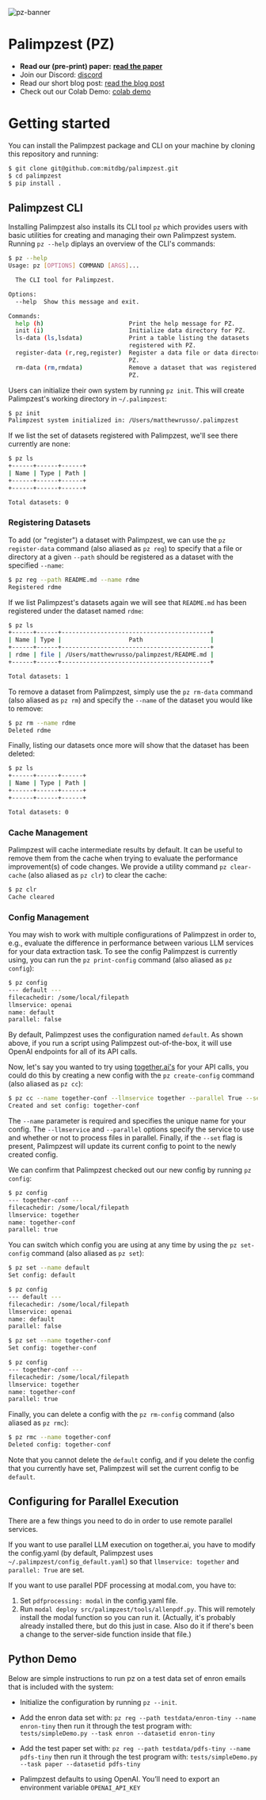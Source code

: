 ![pz-banner](logos/palimpzest-cropped.png)

# Palimpzest (PZ)
- **Read our (pre-print) paper:** [**read the paper**](https://arxiv.org/pdf/2405.14696)
- Join our Discord: [discord](https://discord.gg/znFN2baN)
- Read our short blog post: [read the blog post](https://dsg.csail.mit.edu/projects/palimpzest/)
- Check out our Colab Demo: [colab demo](https://colab.research.google.com/drive/1zqOxnh_G6eZ8_xax6PvDr-EjMt7hp4R5?usp=sharing)

# Getting started
You can install the Palimpzest package and CLI on your machine by cloning this repository and running:
```bash
$ git clone git@github.com:mitdbg/palimpzest.git
$ cd palimpzest
$ pip install .
```


## Palimpzest CLI
Installing Palimpzest also installs its CLI tool `pz` which provides users with basic utilities for creating and managing their own Palimpzest system. Running `pz --help` diplays an overview of the CLI's commands:
```bash
$ pz --help
Usage: pz [OPTIONS] COMMAND [ARGS]...

  The CLI tool for Palimpzest.

Options:
  --help  Show this message and exit.

Commands:
  help (h)                        Print the help message for PZ.
  init (i)                        Initialize data directory for PZ.
  ls-data (ls,lsdata)             Print a table listing the datasets
                                  registered with PZ.
  register-data (r,reg,register)  Register a data file or data directory with
                                  PZ.
  rm-data (rm,rmdata)             Remove a dataset that was registered with
                                  PZ.
```

Users can initialize their own system by running `pz init`. This will create Palimpzest's working directory in `~/.palimpzest`:
```bash
$ pz init
Palimpzest system initialized in: /Users/matthewrusso/.palimpzest
```

If we list the set of datasets registered with Palimpzest, we'll see there currently are none:
```bash
$ pz ls
+------+------+------+
| Name | Type | Path |
+------+------+------+
+------+------+------+

Total datasets: 0
```

### Registering Datasets
To add (or "register") a dataset with Palimpzest, we can use the `pz register-data` command (also aliased as `pz reg`) to specify that a file or directory at a given `--path` should be registered as a dataset with the specified `--name`:
```bash
$ pz reg --path README.md --name rdme
Registered rdme
```

If we list Palimpzest's datasets again we will see that `README.md` has been registered under the dataset named `rdme`:
```bash
$ pz ls
+------+------+------------------------------------------+
| Name | Type |                   Path                   |
+------+------+------------------------------------------+
| rdme | file | /Users/matthewrusso/palimpzest/README.md |
+------+------+------------------------------------------+

Total datasets: 1
```

To remove a dataset from Palimpzest, simply use the `pz rm-data` command (also aliased as `pz rm`) and specify the `--name` of the dataset you would like to remove:
```bash
$ pz rm --name rdme
Deleted rdme
```

Finally, listing our datasets once more will show that the dataset has been deleted:
```bash
$ pz ls
+------+------+------+
| Name | Type | Path |
+------+------+------+
+------+------+------+

Total datasets: 0
```

### Cache Management
Palimpzest will cache intermediate results by default. It can be useful to remove them from the cache when trying to evaluate the performance improvement(s) of code changes. We provide a utility command `pz clear-cache` (also aliased as `pz clr`) to clear the cache:
```bash
$ pz clr
Cache cleared
```

### Config Management
You may wish to work with multiple configurations of Palimpzest in order to, e.g., evaluate the difference in performance between various LLM services for your data extraction task. To see the config Palimpzest is currently using, you can run the `pz print-config` command (also aliased as `pz config`):
```bash
$ pz config
--- default ---
filecachedir: /some/local/filepath
llmservice: openai
name: default
parallel: false
```
By default, Palimpzest uses the configuration named `default`. As shown above, if you run a script using Palimpzest out-of-the-box, it will use OpenAI endpoints for all of its API calls.

Now, let's say you wanted to try using [together.ai's](https://www.together.ai/) for your API calls, you could do this by creating a new config with the `pz create-config` command (also aliased as `pz cc`):
```bash
$ pz cc --name together-conf --llmservice together --parallel True --set
Created and set config: together-conf
```
The `--name` parameter is required and specifies the unique name for your config. The `--llmservice` and `--parallel` options specify the service to use and whether or not to process files in parallel. Finally, if the `--set` flag is present, Palimpzest will update its current config to point to the newly created config.

We can confirm that Palimpzest checked out our new config by running `pz config`:
```bash
$ pz config
--- together-conf ---
filecachedir: /some/local/filepath
llmservice: together
name: together-conf
parallel: true
```

You can switch which config you are using at any time by using the `pz set-config` command (also aliased as `pz set`):
```bash
$ pz set --name default
Set config: default

$ pz config
--- default ---
filecachedir: /some/local/filepath
llmservice: openai
name: default
parallel: false

$ pz set --name together-conf
Set config: together-conf

$ pz config
--- together-conf ---
filecachedir: /some/local/filepath
llmservice: together
name: together-conf
parallel: true
```

Finally, you can delete a config with the `pz rm-config` command (also aliased as `pz rmc`):
```bash
$ pz rmc --name together-conf
Deleted config: together-conf
```
Note that you cannot delete the `default` config, and if you delete the config that you currently have set, Palimpzest will set the current config to be `default`.

## Configuring for Parallel Execution

There are a few things you need to do in order to use remote parallel services.

If you want to use parallel LLM execution on together.ai, you have to modify the config.yaml (by default, Palimpzest uses `~/.palimpzest/config_default.yaml`) so that `llmservice: together` and `parallel: True` are set.

If you want to use parallel PDF processing at modal.com, you have to:
1. Set `pdfprocessing: modal` in the config.yaml file.
2. Run `modal deploy src/palimpzest/tools/allenpdf.py`.  This will remotely install the modal function so you can run it. (Actually, it's probably already installed there, but do this just in case.  Also do it if there's been a change to the server-side function inside that file.)


## Python Demo

Below are simple instructions to run pz on a test data set of enron emails that is included with the system:

- Initialize the configuration by running `pz --init`.

- Add the enron data set with:
`pz reg --path testdata/enron-tiny --name enron-tiny`
then run it through the test program with:
      `tests/simpleDemo.py --task enron --datasetid enron-tiny`

- Add the test paper set with:
    `pz reg --path testdata/pdfs-tiny --name pdfs-tiny`
then run it through the test program with:
`tests/simpleDemo.py --task paper --datasetid pdfs-tiny`


- Palimpzest defaults to using OpenAI. You’ll need to export an environment variable `OPENAI_API_KEY`


